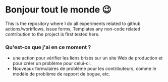 # Bonjour tout le monde :wink:

This is the repository where I do all experiments related to github actions/workflows, issue forms, Templates any non-code related contribution to the project is first tested here.

### Qu'est-ce que j'ai en ce moment ?

-   une action pour vérifier les liens brisés sur un site Web de production et pour créer un problème pour celui-ci.
-   Nouveaux formulaires de problème pour les contributeurs, comme le modèle de problème de rapport de bogue, etc.
